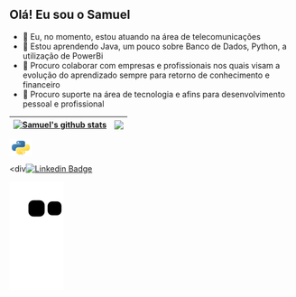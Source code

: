 ## Olá! Eu sou o Samuel

- 🔭 Eu, no momento, estou atuando na área de telecomunicações
- 🌱 Estou aprendendo Java, um pouco sobre Banco de Dados, Python, a utilização de PowerBi
- 👯 Procuro colaborar com empresas e profissionais nos quais visam a evolução do aprendizado sempre para retorno de conhecimento e financeiro
- 🤔 Procuro suporte na área de tecnologia e afins para desenvolvimento pessoal e profissional



| <a href="https://github.com/SamuelPDS/github-readme-stats"><img align="center" src="https://github-readme-stats.vercel.app/api?username=SamuelPDS&show_icons=true&include_all_commits=true&theme=dark_border=true" alt="Samuel's github stats" /></a> | <a href="https://github.com/SamuelPDS/github-readme-stats"><img align="center" src="https://github-readme-stats.vercel.app/api/top-langs/?username=SamuelPDS&layout=compact&theme=dark_border=true" /></a> |
| ------------- | ------------- |

    
  <img align="center" alt="-Python" height="30" width="40" src="https://raw.githubusercontent.com/devicons/devicon/master/icons/python/python-original.svg">    
</div>

<div[![Linkedin Badge](https://img.shields.io/badge/-LinkedIn-0077B5?style=for-the-badge&logo=Linkedin&logoColor=white&link=https://https://www.linkedin.com/in/samuel-charles-571614202/)](https://www.linkedin.com/in/samuel-charles-571614202/)&nbsp;
</p>
  
   ![Snake animation](https://github.com/SamuelPDS/SamuelPDS/blob/output/github-contribution-grid-snake.svg)
   
  </div> 

